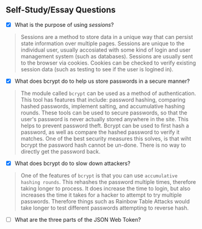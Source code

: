 ## Self-Study/Essay Questions

- [x] What is the purpose of using _sessions_?

> Sessions are a method to store data in a unique way that can persist state information over multiple pages. Sessions are unique to the individual user, usually accosiated with some kind of login and user management system (such as databases). Sessions are usually sent to the browser via cookies. Cookies can be checked to verify existing session data (such as testing to see if the user is logined in).

- [x] What does bcrypt do to help us store passwords in a secure manner?

> The module called `bcrypt` can be used as a method of authentication. This tool has features that include: password hashing, comparing hashed passwords, implement salting, and accumulative hashing rounds. These tools can be used to secure passwords, so that the user's password is never actually stored anywhere in the site. This helps to prevent password theft. Bcrypt can be used to first hash a password, as well as compare the hashed password to verify it matches. One of the best security measures this solves, is that wiht bcrypt the password hash cannot be un-done. There is no way to directly get the password back.

- [x] What does bcrypt do to slow down attackers?

> One of the features of `bcrypt` is that you can use `accumulative hashing rounds`. This rehashes the password multiple times, therefore taking longer to process. It does increase the time to login, but also increases the time it takes for a hacker to attempt to try multiple passwords. Therefore things such as Rainbow Table Attacks would take longer to test different passwords attempting to reverse hash.

- [ ] What are the three parts of the JSON Web Token?